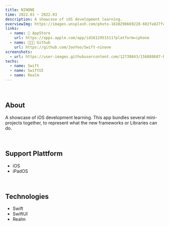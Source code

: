 ```yaml
---
title: NINONE
time: 2022.01 ~ 2022.03
description: A showcase of iOS development learning.
overviewImg: https://images.unsplash.com/photo-1610296669228-602fa827fc1f?ixlib=rb-1.2.1&ixid=MnwxMjA3fDB8MHxwaG90by1wYWdlfHx8fGVufDB8fHx8&auto=format&fit=crop&w=1375&q=80
links:
  - name: 🍎 AppStore
    url: https://apps.apple.com/app/id1612951511?platform=iphone
  - name: 👨🏻‍💻 Github
    url: https://github.com/JooYoo/Swift-ninone
screenshots:
  - url: https://user-images.githubusercontent.com/12739843/156888687-bdeeda50-a5b7-431b-89fe-089341efb089.gif
techs:
  - name: Swift
  - name: SwiftUI
  - name: Realm
---
```


<WidgetsMdHeader :title="title" :time="time" :links="links"></WidgetsMdHeader>

<v-container>

<WidgetsMdScreenshot :screenshots="screenshots" style="height: 500px"></WidgetsMdScreenshot>

<br/>

## About

A showcase of iOS development learning. This app bundles several mini-projects together, to represent what the new frameworks or Libraries can do.

<br/>

## Support Plattform

- iOS
- iPadOS

<br/>

## Technologies

- Swift
- SwiftUI
- Realm

<br/>

</container>
